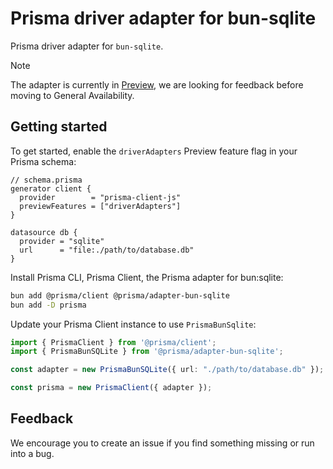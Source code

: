 # Prisma driver adapter for bun-sqlite

Prisma driver adapter for `bun-sqlite`.

> [!NOTE]
> The adapter is currently in [Preview](https://www.prisma.io/docs/orm/more/releases#early-access), we are looking for feedback before moving to General Availability.

## Getting started

To get started, enable the `driverAdapters` Preview feature flag in your Prisma schema:

```prisma
// schema.prisma
generator client {
  provider        = "prisma-client-js"
  previewFeatures = ["driverAdapters"]
}

datasource db {
  provider = "sqlite"
  url      = "file:./path/to/database.db"
}
```

Install Prisma CLI, Prisma Client, the Prisma adapter for bun:sqlite:

```sh
bun add @prisma/client @prisma/adapter-bun-sqlite
bun add -D prisma
```

Update your Prisma Client instance to use `PrismaBunSqlite`:

```ts
import { PrismaClient } from '@prisma/client';
import { PrismaBunSQLite } from '@prisma/adapter-bun-sqlite';

const adapter = new PrismaBunSQLite({ url: "./path/to/database.db" });

const prisma = new PrismaClient({ adapter });
```

## Feedback

We encourage you to create an issue if you find something missing or run into a bug.
